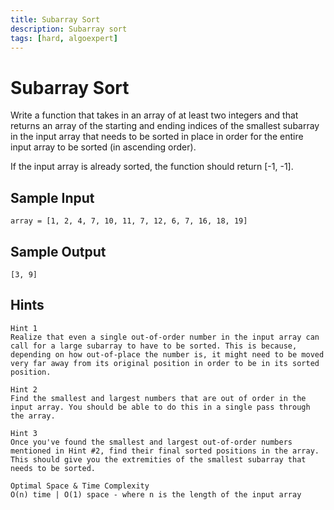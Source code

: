 ```yaml
---
title: Subarray Sort
description: Subarray sort
tags: [hard, algoexpert]
---
```

# Subarray Sort

Write a function that takes in an array of at least two integers and that returns an array of the starting and ending indices of the smallest subarray in the input array that needs to be sorted in place in order for the entire input array to be sorted (in ascending order).

If the input array is already sorted, the function should return [-1, -1].

## Sample Input

```
array = [1, 2, 4, 7, 10, 11, 7, 12, 6, 7, 16, 18, 19]
```

## Sample Output

```
[3, 9]
```

## Hints

```
Hint 1
Realize that even a single out-of-order number in the input array can call for a large subarray to have to be sorted. This is because, depending on how out-of-place the number is, it might need to be moved very far away from its original position in order to be in its sorted position.
```

```
Hint 2
Find the smallest and largest numbers that are out of order in the input array. You should be able to do this in a single pass through the array.
```

```
Hint 3
Once you've found the smallest and largest out-of-order numbers mentioned in Hint #2, find their final sorted positions in the array. This should give you the extremities of the smallest subarray that needs to be sorted.
```

```
Optimal Space & Time Complexity
O(n) time | O(1) space - where n is the length of the input array
```
